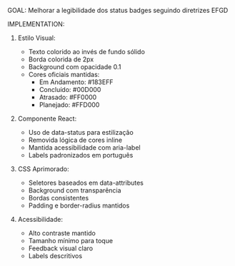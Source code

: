 GOAL: Melhorar a legibilidade dos status badges seguindo diretrizes EFGD

IMPLEMENTATION:
1. Estilo Visual:
   - Texto colorido ao invés de fundo sólido
   - Borda colorida de 2px
   - Background com opacidade 0.1
   - Cores oficiais mantidas:
     * Em Andamento: #183EFF
     * Concluído: #00D000
     * Atrasado: #FF0000
     * Planejado: #FFD000

2. Componente React:
   - Uso de data-status para estilização
   - Removida lógica de cores inline
   - Mantida acessibilidade com aria-label
   - Labels padronizados em português

3. CSS Aprimorado:
   - Seletores baseados em data-attributes
   - Background com transparência
   - Bordas consistentes
   - Padding e border-radius mantidos

4. Acessibilidade:
   - Alto contraste mantido
   - Tamanho mínimo para toque
   - Feedback visual claro
   - Labels descritivos
